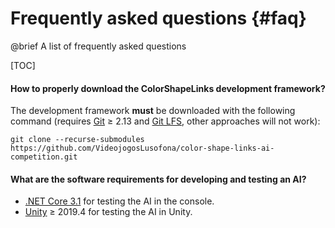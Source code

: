 # Frequently asked questions {#faq}

@brief A list of frequently asked questions

[TOC]

#### How to properly download the ColorShapeLinks development framework?

The development framework **must** be downloaded with the following
command (requires [Git] ≥ 2.13 and [Git LFS], other approaches will not work):
```text
git clone --recurse-submodules https://github.com/VideojogosLusofona/color-shape-links-ai-competition.git
```

#### What are the software requirements for developing and testing an AI?

* [.NET Core 3.1][.NET Core] for testing the AI in the console.
* [Unity] ≥ 2019.4 for testing the AI in Unity.

[Git]:https://git-scm.com/downloads
[Git LFS]:https://git-lfs.github.com/
[.NET Core]:https://dotnet.microsoft.com/download
[Unity]:https://unity.com/
